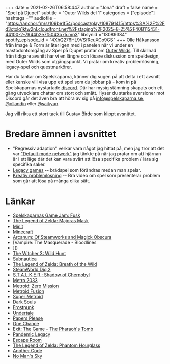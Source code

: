 +++ 
date = 2021-02-26T06:58:44Z
author = "Jona"
draft = false
name = "Spel på Djupet"
subtitle = "Outer Wilds del 1"
categories = ["episode"]
hashtags =""
audiofile = "https://anchor.fm/s/109be1f54/podcast/play/108791415/https%3A%2F%2Fd3ctxlq1ktw2nl.cloudfront.net%2Fstaging%2F2025-8-25%2F408115431-44100-2-7944b2e7f5043b75.mp3"
libsynid ="18089384"
spotify_episode_id = "4XhQ276HL9VSfRcuXCo9GS"
+++ 
Olle Håkansson från Image & Form är åter igen med i panelen när vi under en mastodontomgång av Spel på Djupet pratar om [Outer Wilds](https://store.steampowered.com/app/753640/Outer_Wilds/). Till skillnad från tidigare avsnitt har vi en längre och lösare diskussion om speldesign, med Outer Wilds som utgångspunkt. Vi pratar om kreativ problemlösning, legacy-spel och questmarkörer.

Har du tankar om Spelskaparna, känner dig sugen på att delta i ett avsnitt eller kanske vill visa upp ett spel som du jobbar på - kom in på Spelskaparnas nystartade [discord](https://discord.gg/hBHEXss). Där har mysig stämning skapats och ett gäng utvecklare chattar om stort och smått. Hyser du starka aversioner mot Discord går det även bra att höra av sig på info@spelskaparna.se, [@ollandin](https://twitter.com/ollelandin) eller [@saikyun](https://twitter.com/Saikyun).

Jag vill rikta ett stort tack till Gustav Birde som klippt avsnittet.

# Bredare ämnen i avsnittet
* "Regressiv adaption" verkar vara något jag hittat på, men jag tror att det var ["Default mode network"](https://en.wikipedia.org/wiki/Default_mode_network) jag tänkte på när jag pratar om att hjärnan är i ett läge där det kan vara svårt att lösa specifika problem / lära sig specifika saker.
* [Legacy games](https://en.wikipedia.org/wiki/Legacy_game) -- brädspel som förändras medan man spelar.
* [Kreativ problemlösning](https://www.youtube.com/watch?v=RMO-FvXKlJc) -- Bra video om spel som presenterar problem som går att lösa på många olika sätt.

# Länkar 
* [Spelskaparnas Game Jam: Fusk](https://itch.io/jam/fusk)
* [The Legend of Zelda: Majoras Mask](https://en.wikipedia.org/wiki/The_Legend_of_Zelda:_Majora%27s_Mask)
* [Minit](https://store.steampowered.com/app/609490/Minit/)
* [Minecraft](https://www.minecraft.net/sv-se/)
* [Arcanum: Of Steamworks and Magick Obscura](https://store.steampowered.com/app/500810/Arcanum_Of_Steamworks_and_Magick_Obscura/)
* [Vampire: The Masquerade - Bloodlines
* [](https://store.steampowered.com/app/2600/Vampire_The_Masquerade__Bloodlines/)]()
* [The Witcher 3: Wild Hunt](https://store.steampowered.com/app/292030/The_Witcher_3_Wild_Hunt/)
* [Subnautica](https://unknownworlds.com/subnautica/)
* [The Legend of Zelda: Breath of the Wild](https://en.wikipedia.org/wiki/The_Legend_of_Zelda:_Breath_of_the_Wild)
* [SteamWorld Dig 2](http://imageform.se/game/steamworld-dig-2/)
* [S.T.A.L.K.E.R.: Shadow of Chernobyl](https://www.youtube.com/watch?v=VHPltbD-4QA)
* [Metro 2033](https://store.steampowered.com/app/286690/Metro_2033_Redux/)
* [Metroid: Zero Mission](https://en.wikipedia.org/wiki/Metroid:_Zero_Mission)
* [Metroid Fusion](https://en.wikipedia.org/wiki/Metroid_Fusion)
* [Super Metroid](https://en.wikipedia.org/wiki/Super_Metroid)
* [Dark Souls](https://store.steampowered.com/app/211420/DARK_SOULS_Prepare_To_Die_Edition/)
* [Frostpunk](https://www.frostpunkgame.com/)
* [Undertale](https://store.steampowered.com/app/391540/Undertale/)
* [Papers Please](https://papersplea.se/)
* [One Chance](https://www.newgrounds.com/portal/view/555181)
* [Exit: The Game – The Pharaoh's Tomb](https://boardgamegeek.com/boardgame/203416/exit-game-pharaohs-tomb)
* [Pandemic Legacy](https://boardgamegeek.com/boardgame/161936/pandemic-legacy-season-1)
* [Escape Room](https://en.wikipedia.org/wiki/Escape_room)
* [The Legend of Zelda: Phantom Hourglass](https://en.wikipedia.org/wiki/The_Legend_of_Zelda:_Phantom_Hourglass)
* [Another Code](https://en.wikipedia.org/wiki/Another_Code:_Two_Memories)
* [No Man's Sky](https://www.nomanssky.com/)
